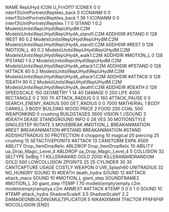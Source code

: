 NAME RepUHyd
ICON U_FrnOf17
ICONEX 0 0 interf3\UnitPortrets\Reptiles_back 0
ICONANM 0 0 interf3\UnitPortrets\Reptiles_back 1 36 1
ICONANM 0 0 interf3\UnitPortrets\Reptiles 1 1 0
!STAND          1 0.2 Models\Units\RepUHyd\RepUHydM.C2M Models\Units\RepUHyd\RepUHydA_stand1.C2M
ADDHDIR #STAND 0 128
!REST          80 0.2 Models\Units\RepUHyd\RepUHydM.C2M Models\Units\RepUHyd\RepUHydA_stand1.C2M
ADDHDIR #REST 0 128
!MOTION_L      40 0.2 Models\Units\RepUHyd\RepUHydM.C2M Models\Units\RepUHyd\RepUHydA_walk1.C2M
ADDHDIR #MOTION_L 0 128
!PSTAND        1  0.2 Models\Units\RepUHyd\RepUHydM.C2M Models\Units\RepUHyd\RepUHydA_attack1.C2M
ADDHDIR #PSTAND 0 128 
!ATTACK        60 0.2 Models\Units\RepUHyd\RepUHydM.C2M Models\Units\RepUHyd\RepUHydA_attack1.C2M
ADDHDIR #ATTACK 0 128
!DEATH         90 0.2 Models\Units\RepUHyd\RepUHydM.C2M Models\Units\RepUHyd\RepUHydA_death1.C2M
ADDHDIR #DEATH 0 128
SPEEDSCALE 150
GEOMETRY 1 14 40
DAMAGE   0 200
LIFE     4000
RECTANGLE 0 2 100 70
ATTACK_RADIUS 0 0 160
ATTACK_PAUSE 0 0
SEARCH_ENEMY_RADIUS 500
DET_RADIUS 0 0 7000
MATHERIAL 1 BODY
CANKILL 3 BODY BUILDING WOOD 
PRICE 2 FOOD 200 COAL 500
WEAPONKIND 0 crushing
BUILDSTAGES 3600
VISION 1
//SOUND 3 #DEATH DEASE
STANDGROUND
INFO 0 28
VES 30
MOTIONSTYLE SINGLESTEP
ROTATE 3
MOVEBREAK #MOTION_L
BREAKANIMATION #REST
BREAKANIMATION #PSTAND
BREAKANIMATION #STAND
ADDSHOTRADIUS 50
PROTECTION 4 chopping 10 magical 20 piercing 25 crushing 15
SETACTIVEPOINT0 #ATTACK 13
CANSTORM
EXPA 4500
ABILITY Drop_ItemDropRelic
ABLDROP Drop_ItemDropRelic 10
ABILITY ua_Drop_Magic_Level_4
ABLDROP ua_Drop_Magic_Level_4 5
COLLISION 32
SELTYPE SelBig 1 1
KILLERAWARD             GOLD 2000
KILLERAWARDRANDOM       GOLD 500
LOWCOLLISION
ZPOINTS 25 25
CYLINDER 30 35
CANTCAPTURE
USAGE COSTLY
WEAPON 0 UW_Splash60
UNITRADIUS 32
NO_HUNGRY
SOUND 10 #DEATH death_hydra
SOUND 12 #ATTACK attack_mace
SOUND 10 #MOTION_L giant_step
SOUNDFRAME2 #MOTION_L 30 giant_step
!TEMP  1 70 models\empty\empty.c2m models\empty\emptya.c2m
ANMEXT #ATTACK #TEMP 0 0 0 1 0
SOUND 10 #TEMP attack_hydra
ShadowScaleX 3.5
ShadowScaleY 2.2
DAMAGEONBUILDINGMULTIPLICATOR 5
NIKAKIXMAM
TFACTOR FF6F6F6F
NOCOLLISION
[END]
